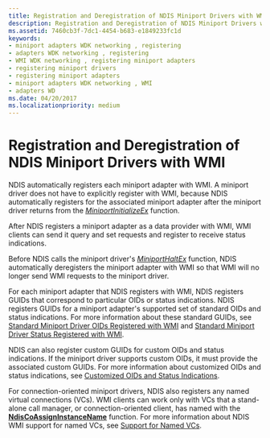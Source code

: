 ```yaml
---
title: Registration and Deregistration of NDIS Miniport Drivers with WMI
description: Registration and Deregistration of NDIS Miniport Drivers with WMI
ms.assetid: 7460cb3f-7dc1-4454-b683-e1849233fc1d
keywords:
- miniport adapters WDK networking , registering
- adapters WDK networking , registering
- WMI WDK networking , registering miniport adapters
- registering miniport drivers
- registering miniport adapters
- miniport adapters WDK networking , WMI
- adapters WD
ms.date: 04/20/2017
ms.localizationpriority: medium
---
```


# Registration and Deregistration of NDIS Miniport Drivers with WMI





NDIS automatically registers each miniport adapter with WMI. A miniport driver does not have to explicitly register with WMI, because NDIS automatically registers for the associated miniport adapter after the miniport driver returns from the [*MiniportInitializeEx*](https://docs.microsoft.com/windows-hardware/drivers/ddi/ndis/nc-ndis-miniport_initialize) function.

After NDIS registers a miniport adapter as a data provider with WMI, WMI clients can send it query and set requests and register to receive status indications.

Before NDIS calls the miniport driver's [*MiniportHaltEx*](https://docs.microsoft.com/windows-hardware/drivers/ddi/ndis/nc-ndis-miniport_halt) function, NDIS automatically deregisters the miniport adapter with WMI so that WMI will no longer send WMI requests to the miniport driver.

For each miniport adapter that NDIS registers with WMI, NDIS registers GUIDs that correspond to particular OIDs or status indications. NDIS registers GUIDs for a miniport adapter's supported set of standard OIDs and status indications. For more information about these standard GUIDs, see [Standard Miniport Driver OIDs Registered with WMI](standard-miniport-driver-oids-registered-with-wmi.md) and [Standard Miniport Driver Status Registered with WMI](standard-miniport-driver-status-indications-registered-with-wmi.md).

NDIS can also register custom GUIDs for custom OIDs and status indications. If the miniport driver supports custom OIDs, it must provide the associated custom GUIDs. For more information about customized OIDs and status indications, see [Customized OIDs and Status Indications](customized-oids-and-status-indications.md).

For connection-oriented miniport drivers, NDIS also registers any named virtual connections (VCs). WMI clients can work only with VCs that a stand-alone call manager, or connection-oriented client, has named with the [**NdisCoAssignInstanceName**](https://docs.microsoft.com/windows-hardware/drivers/ddi/ndis/nf-ndis-ndiscoassigninstancename) function. For more information about NDIS WMI support for named VCs, see [Support for Named VCs](support-for-named-vcs.md).

 

 





